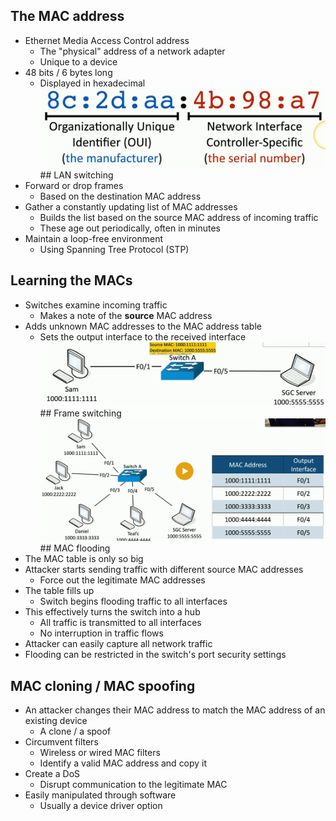 ## The MAC address
- Ethernet Media Access Control address
	- The "physical" address of a network adapter
	- Unique to a device
- 48 bits / 6 bytes long
	- Displayed in hexadecimal
![](Images/Pasted%20image%2020231204224406.png)## LAN switching
- Forward or drop frames
	- Based on the destination MAC address
- Gather a constantly updating list of MAC addresses
	- Builds the list based on the source MAC address of incoming traffic
	- These age out periodically, often in minutes
- Maintain a loop-free environment
	- Using Spanning Tree Protocol (STP)

## Learning the MACs
- Switches examine incoming traffic
	- Makes a note of the **source** MAC address
- Adds unknown MAC addresses to the MAC address table
	- Sets the output interface to the received interface
![](Images/Pasted%20image%2020231204224632.png)## Frame switching
![](Images/Pasted%20image%2020231204224746.png)## MAC flooding
- The MAC table is only so big
- Attacker starts sending traffic with different source MAC addresses
	- Force out the legitimate MAC addresses
- The table fills up
	- Switch begins flooding traffic to all interfaces
- This effectively turns the switch into a hub
	- All traffic is transmitted to all interfaces
	- No interruption in traffic flows
- Attacker can easily capture all network traffic
- Flooding can be restricted in the switch's port security settings

## MAC cloning / MAC spoofing
- An attacker changes their MAC address to match the MAC address of an existing device
	- A clone / a spoof
- Circumvent filters
	- Wireless or wired MAC filters
	- Identify a valid MAC address and copy it
- Create a DoS
	- Disrupt communication to the legitimate MAC
- Easily manipulated through software
	- Usually a device driver option

